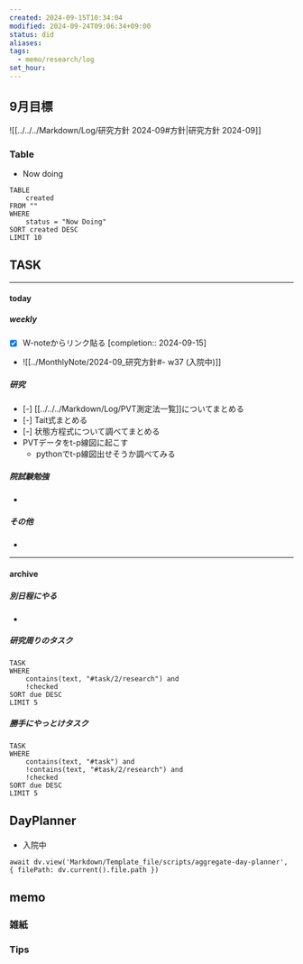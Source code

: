 ```yaml
---
created: 2024-09-15T10:34:04
modified: 2024-09-24T09:06:34+09:00
status: did
aliases: 
tags:
  - memo/research/log
set_hour: 
---
```

## 9月目標
![[../../../Markdown/Log/研究方針 2024-09#方針|研究方針 2024-09]]
### Table
- Now doing
```dataview
TABLE
	created
FROM ""
WHERE
	status = "Now Doing"
SORT created DESC
LIMIT 10
```
## TASK
---
#### today
##### weekly
- [x] W-noteからリンク貼る  [completion:: 2024-09-15]
- ![[../MonthlyNote/2024-09_研究方針#- w37 (入院中)]]
##### 研究
- [-] [[../../../Markdown/Log/PVT測定法一覧]]についてまとめる
- [-] Tait式まとめる
- [-] 状態方程式について調べてまとめる
- PVTデータをt-p線図に起こす
	- pythonでt-p線図出せそうか調べてみる
##### 院試験勉強
- 
##### その他
- 
---
#### archive
##### 別日程にやる
- 
##### 研究周りのタスク
```dataview
TASK
WHERE 
	contains(text, "#task/2/research") and
	!checked
SORT due DESC
LIMIT 5
```
##### 勝手にやっとけタスク
```dataview
TASK
WHERE 
	contains(text, "#task") and
	!contains(text, "#task/2/research") and
	!checked
SORT due DESC
LIMIT 5
```
## DayPlanner
#### 
- 入院中
```dataviewjs
await dv.view('Markdown/Template_file/scripts/aggregate-day-planner', { filePath: dv.current().file.path })
```
## memo
### 雑紙
### Tips